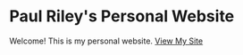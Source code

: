 # Paul Riley's Personal Website
Welcome! This is my personal website.
[View My Site](https://rileyp93.github.io/prscience/)
